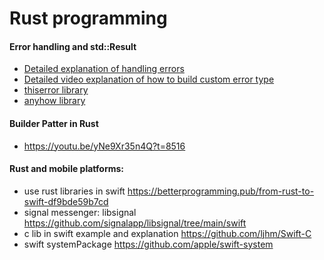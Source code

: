 # Rust programming

#### Error handling and std::Result
 - [Detailed explanation of handling errors](https://www.lpalmieri.com/posts/error-handling-rust/)
 - [Detailed video explanation of how to build custom error type](https://youtu.be/YFzF1AHYjes?t=2527)
 - [thiserror library](https://docs.rs/thiserror/)
 - [anyhow library](https://docs.rs/anyhow)

#### Builder Patter in Rust

- https://youtu.be/yNe9Xr35n4Q?t=8516

#### Rust and mobile platforms:
 - use rust libraries in swift https://betterprogramming.pub/from-rust-to-swift-df9bde59b7cd
 - signal messenger: libsignal https://github.com/signalapp/libsignal/tree/main/swift
 - c lib in swift example and explanation https://github.com/ljhm/Swift-C
 - swift systemPackage https://github.com/apple/swift-system
